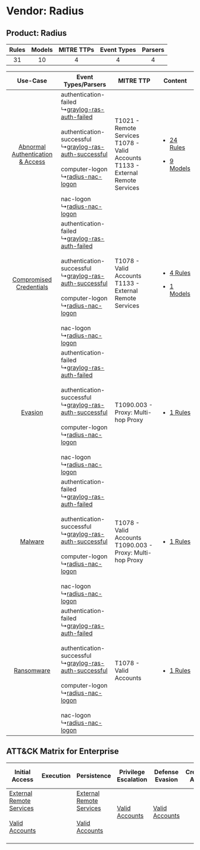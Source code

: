 Vendor: Radius
==============
Product: Radius
---------------
| Rules | Models | MITRE TTPs | Event Types | Parsers |
|:-----:|:------:|:----------:|:-----------:|:-------:|
|  31   |   10   |     4      |      4      |    4    |

|    Use-Case    | Event Types/Parsers    | MITRE TTP    | Content    |
|:----:| ---- | ---- | ---- |
| [Abnormal Authentication & Access](../../../UseCases/uc_abnormal_authentication_&_access.md) |  authentication-failed<br> ↳[graylog-ras-auth-failed](Ps/pC_graylograsauthfailed.md)<br><br> authentication-successful<br> ↳[graylog-ras-auth-successful](Ps/pC_graylograsauthsuccessful.md)<br><br> computer-logon<br> ↳[radius-nac-logon](Ps/pC_radiusnaclogon.md)<br><br> nac-logon<br> ↳[radius-nac-logon](Ps/pC_radiusnaclogon.md)<br> | T1021 - Remote Services<br>T1078 - Valid Accounts<br>T1133 - External Remote Services<br> | [<ul><li>24 Rules</li></ul><ul><li>9 Models</li></ul>](RM/r_m_radius_radius_Abnormal_Authentication_&_Access.md) |
|          [Compromised Credentials](../../../UseCases/uc_compromised_credentials.md)          |  authentication-failed<br> ↳[graylog-ras-auth-failed](Ps/pC_graylograsauthfailed.md)<br><br> authentication-successful<br> ↳[graylog-ras-auth-successful](Ps/pC_graylograsauthsuccessful.md)<br><br> computer-logon<br> ↳[radius-nac-logon](Ps/pC_radiusnaclogon.md)<br><br> nac-logon<br> ↳[radius-nac-logon](Ps/pC_radiusnaclogon.md)<br> | T1078 - Valid Accounts<br>T1133 - External Remote Services<br>    | [<ul><li>4 Rules</li></ul><ul><li>1 Models</li></ul>](RM/r_m_radius_radius_Compromised_Credentials.md)    |
|    [Evasion](../../../UseCases/uc_evasion.md)    |  authentication-failed<br> ↳[graylog-ras-auth-failed](Ps/pC_graylograsauthfailed.md)<br><br> authentication-successful<br> ↳[graylog-ras-auth-successful](Ps/pC_graylograsauthsuccessful.md)<br><br> computer-logon<br> ↳[radius-nac-logon](Ps/pC_radiusnaclogon.md)<br><br> nac-logon<br> ↳[radius-nac-logon](Ps/pC_radiusnaclogon.md)<br> | T1090.003 - Proxy: Multi-hop Proxy<br>    | [<ul><li>1 Rules</li></ul>](RM/r_m_radius_radius_Evasion.md)    |
|    [Malware](../../../UseCases/uc_malware.md)    |  authentication-failed<br> ↳[graylog-ras-auth-failed](Ps/pC_graylograsauthfailed.md)<br><br> authentication-successful<br> ↳[graylog-ras-auth-successful](Ps/pC_graylograsauthsuccessful.md)<br><br> computer-logon<br> ↳[radius-nac-logon](Ps/pC_radiusnaclogon.md)<br><br> nac-logon<br> ↳[radius-nac-logon](Ps/pC_radiusnaclogon.md)<br> | T1078 - Valid Accounts<br>T1090.003 - Proxy: Multi-hop Proxy<br>    | [<ul><li>1 Rules</li></ul>](RM/r_m_radius_radius_Malware.md)    |
|    [Ransomware](../../../UseCases/uc_ransomware.md)    |  authentication-failed<br> ↳[graylog-ras-auth-failed](Ps/pC_graylograsauthfailed.md)<br><br> authentication-successful<br> ↳[graylog-ras-auth-successful](Ps/pC_graylograsauthsuccessful.md)<br><br> computer-logon<br> ↳[radius-nac-logon](Ps/pC_radiusnaclogon.md)<br><br> nac-logon<br> ↳[radius-nac-logon](Ps/pC_radiusnaclogon.md)<br> | T1078 - Valid Accounts<br>    | [<ul><li>1 Rules</li></ul>](RM/r_m_radius_radius_Ransomware.md)    |

ATT&CK Matrix for Enterprise
----------------------------
| Initial Access                                                                                                                                   | Execution | Persistence                                                                                                                                      | Privilege Escalation                                                | Defense Evasion                                                     | Credential Access | Discovery | Lateral Movement                                                     | Collection | Command and Control                                                                                                                       | Exfiltration | Impact |
| ------------------------------------------------------------------------------------------------------------------------------------------------ | --------- | ------------------------------------------------------------------------------------------------------------------------------------------------ | ------------------------------------------------------------------- | ------------------------------------------------------------------- | ----------------- | --------- | -------------------------------------------------------------------- | ---------- | ----------------------------------------------------------------------------------------------------------------------------------------- | ------------ | ------ |
| [External Remote Services](https://attack.mitre.org/techniques/T1133)<br><br>[Valid Accounts](https://attack.mitre.org/techniques/T1078)<br><br> |           | [External Remote Services](https://attack.mitre.org/techniques/T1133)<br><br>[Valid Accounts](https://attack.mitre.org/techniques/T1078)<br><br> | [Valid Accounts](https://attack.mitre.org/techniques/T1078)<br><br> | [Valid Accounts](https://attack.mitre.org/techniques/T1078)<br><br> |                   |           | [Remote Services](https://attack.mitre.org/techniques/T1021)<br><br> |            | [Proxy: Multi-hop Proxy](https://attack.mitre.org/techniques/T1090/003)<br><br>[Proxy](https://attack.mitre.org/techniques/T1090)<br><br> |              |        |